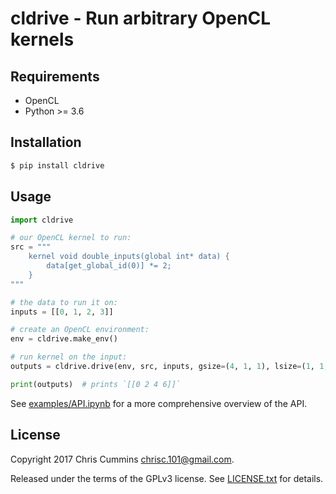 # cldrive - Run arbitrary OpenCL kernels

## Requirements
* OpenCL
* Python >= 3.6

## Installation

```sh
$ pip install cldrive
```


## Usage

```py
import cldrive

# our OpenCL kernel to run:
src = """
    kernel void double_inputs(global int* data) {
        data[get_global_id(0)] *= 2;
    }
"""

# the data to run it on:
inputs = [[0, 1, 2, 3]]

# create an OpenCL environment:
env = cldrive.make_env()

# run kernel on the input:
outputs = cldrive.drive(env, src, inputs, gsize=(4, 1, 1), lsize=(1, 1, 1))

print(outputs)  # prints `[[0 2 4 6]]`
```

See [examples/API.ipynb](/examples/API.ipynb) for a more comprehensive overview of the API.


## License

Copyright 2017 Chris Cummins <chrisc.101@gmail.com>.

Released under the terms of the GPLv3 license. See [LICENSE.txt](/LICENSE.txt)
for details.
